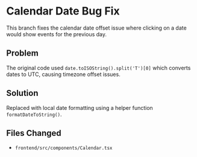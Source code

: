 # Calendar Date Bug Fix

This branch fixes the calendar date offset issue where clicking on a date would show events for the previous day.

## Problem
The original code used `date.toISOString().split('T')[0]` which converts dates to UTC, causing timezone offset issues.

## Solution  
Replaced with local date formatting using a helper function `formatDateToString()`.

## Files Changed
- `frontend/src/components/Calendar.tsx`